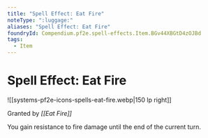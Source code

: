 ```yaml
---
title: "Spell Effect: Eat Fire"
noteType: ":luggage:"
aliases: "Spell Effect: Eat Fire"
foundryId: Compendium.pf2e.spell-effects.Item.BGv44XBGtD4zOJBd
tags:
  - Item
---
```


# Spell Effect: Eat Fire
![[systems-pf2e-icons-spells-eat-fire.webp|150 lp right]]

Granted by _[[Eat Fire]]_

You gain resistance to fire damage until the end of the current turn.

